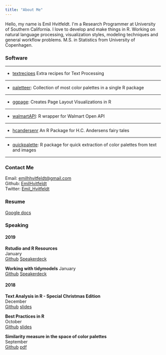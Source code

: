 ```yaml
---
title: "About Me"
---
```


Hello, my name is Emil Hvitfeldt. I'm a Research Programmer at University of Southern California. I love to develop and make things in R. Working on natural language processing, visualization styles, modeling techniques and general workflow problems. M.S. in Statistics from University of Copenhagen.

### Software

---

- [textrecipes](https://github.com/tidymodels/textrecipes) Extra recipes for Text Processing  

---  

- [paletteer](https://github.com/EmilHvitfeldt/paletteer): Collection of most color palettes in a single R package

---  

- [ggpage](https://github.com/EmilHvitfeldt/ggpage): Creates Page Layout Visualizations in R

---  

- [walmartAPI](https://github.com/EmilHvitfeldt/walmartAPI): R wrapper for Walmart Open API

---

- [hcandersenr](https://github.com/emilhvitfeldt/hcandersenr) An R Package for H.C. Andersens fairy tales  

---  

- [quickpalette](https://github.com/EmilHvitfeldt/quickpalette): R package for quick extraction of color palettes from text and images

---  

### Contact Me

Email: [emilhhvitfeldt@gmail.com](mailto:emilhhvitfeldt@gmail.com)  
Github: [EmilHvitfeldt](https://github.com/EmilHvitfeldt)  
Twitter: [Emil_Hvitfeldt](https://twitter.com/Emil_Hvitfeldt)

### Resume

[Google docs](https://docs.google.com/document/d/1w5P3aufcWqDtB2LArvUdwUP8aM4gxbXHEXcZMryuGYM/edit?usp=sharing)

### Speaking

#### 2019

**Rstudio and R Resources**  
January  
[Github](https://github.com/USCbiostats/software-dev/tree/master/happy_scientist/seminars/2019-01_rstudio-and-r) [Speakerdeck](https://speakerdeck.com/emilhvitfeldt/rstudio-and-r-resources)

**Working with tidymodels**
January  
[Github](https://github.com/EmilHvitfeldt/2019-ocrug-tidymodels) [Speakerdeck](https://speakerdeck.com/emilhvitfeldt/working-with-tidymodels)

#### 2018

**Text Analysis in R - Special Christmas Edition**  
December  
[Github](https://github.com/EmilHvitfeldt/laerug-Text-Mining-2018) [slides](https://rawcdn.githack.com/EmilHvitfeldt/laerug-Text-Mining-2018/29f1b3b2f96c0a2f23fbfea9620e404adc3c85af/slides.html)

**Best Practices in R**  
October  
[Github](https://github.com/EmilHvitfeldt/oRganized-talk) [slides](https://rawcdn.githack.com/EmilHvitfeldt/oRganized-talk/209977121efa5d3a97d4fb86090b9c6dfcd9f6b0/2018-10-29_getting-organized-with-r.html)

**Similarity measure in the space of color palettes**  
September  
[Github](https://github.com/EmilHvitfeldt/OCRUG-color-talk) [pdf](https://github.com/EmilHvitfeldt/OCRUG-color-talk/blob/master/color-talk.pdf)

